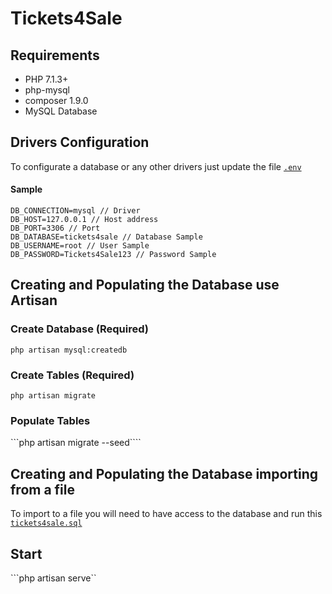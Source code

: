# Tickets4Sale
## Requirements
* PHP 7.1.3+
* php-mysql
* composer 1.9.0
* MySQL Database
## Drivers Configuration
To configurate a database or any other drivers just update the file [`.env`](.env)
#### Sample 
```
DB_CONNECTION=mysql // Driver
DB_HOST=127.0.0.1 // Host address
DB_PORT=3306 // Port
DB_DATABASE=tickets4sale // Database Sample
DB_USERNAME=root // User Sample
DB_PASSWORD=Tickets4Sale123 // Password Sample
```

## Creating and Populating the Database use Artisan

### Create Database (Required)
```php artisan mysql:createdb```
### Create Tables (Required)
```php artisan migrate```
### Populate Tables
```php artisan migrate --seed````

## Creating and Populating the Database importing from a file
To import to a file you will need to have access to the database and run this [`tickets4sale.sql`](tickets4sale.sql)

## Start
```php artisan serve``